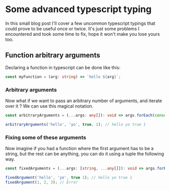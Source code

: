 # Some advanced typescript typing
In this small blog post I'll cover a few uncommon typescript typings that could
prove to be useful once or twice. It's just some problems I encountered and took
some time to fix, hope it won't make you lose yours too.

## Function arbitrary arguments
Declaring a function in typescript can be done like this:
```typescript
const myFunction = (arg: string) => `hello ${arg}`;
```

### Arbitrary arguments
Now what if we want to pass an arbitrary number of arguments, and iterate over
it ? We can use this magical notation.
```typescript
const arbitraryArguments = (...args: any[]): void => args.forEach(console.log);

arbitraryArguments('hello', 'yo', true, 1); // hello yo true 1
```

### Fixing some of these arguments
Now imagine if you had a function where the first argument has to be a string,
but the rest can be anything, you can do it using a tuple the following way.
```typescript
const fixedArguments = (...args: [string, ...any[]]): void => args.forEach(console.log);

fixedArgument('hello', 'yo', true 1); // hello yo true 1
fixedArgument(1, 2, 3); // Error
```